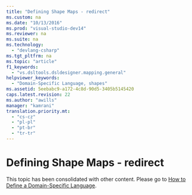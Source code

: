 ```yaml
---
title: "Defining Shape Maps - redirect"
ms.custom: na
ms.date: "10/13/2016"
ms.prod: "visual-studio-dev14"
ms.reviewer: na
ms.suite: na
ms.technology: 
  - "devlang-csharp"
ms.tgt_pltfrm: na
ms.topic: "article"
f1_keywords: 
  - "vs.dsltools.dsldesigner.mapping.general"
helpviewer_keywords: 
  - "Domain-Specific Language, shapes"
ms.assetid: 5eebabc9-a172-4c8d-90d5-3405b5145420
caps.latest.revision: 22
ms.author: "awills"
manager: "kamrani"
translation.priority.mt: 
  - "cs-cz"
  - "pl-pl"
  - "pt-br"
  - "tr-tr"
---
```

# Defining Shape Maps - redirect
This topic has been consolidated with other content. Please go to [How to Define a Domain-Specific Language](../modeling/how-to-define-a-domain-specific-language.md).